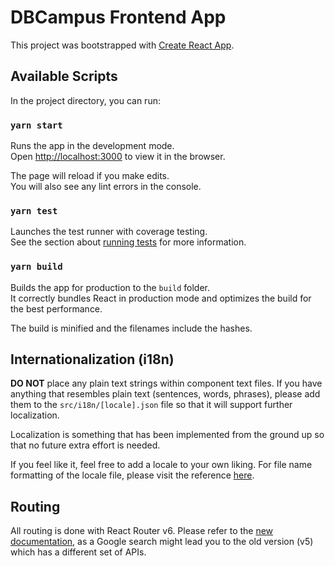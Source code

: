 # DBCampus Frontend App

This project was bootstrapped with [Create React App](https://github.com/facebook/create-react-app).

## Available Scripts

In the project directory, you can run:

### `yarn start`

Runs the app in the development mode.\
Open [http://localhost:3000](http://localhost:3000) to view it in the browser.

The page will reload if you make edits.\
You will also see any lint errors in the console.

### `yarn test`

Launches the test runner with coverage testing.\
See the section about [running tests](https://facebook.github.io/create-react-app/docs/running-tests) for more information.

### `yarn build`

Builds the app for production to the `build` folder.\
It correctly bundles React in production mode and optimizes the build for the best performance.

The build is minified and the filenames include the hashes.

## Internationalization (i18n)

**DO NOT** place any plain text strings within component text files. If you have anything that resembles plain text (sentences, words, phrases), please add them to the `src/i18n/[locale].json` file so that it will support further localization.

Localization is something that has been implemented from the ground up so that no future extra effort is needed.

If you feel like it, feel free to add a locale to your own liking. For file name formatting of the locale file, please visit the reference [here](https://www.i18next.com/how-to/faq#how-should-the-language-codes-be-formatted).

## Routing

All routing is done with React Router v6. Please refer to the [new documentation](https://reactrouter.com/docs/en/v6/getting-started/overview), as a Google search might lead you to the old version (v5) which has a different set of APIs.
